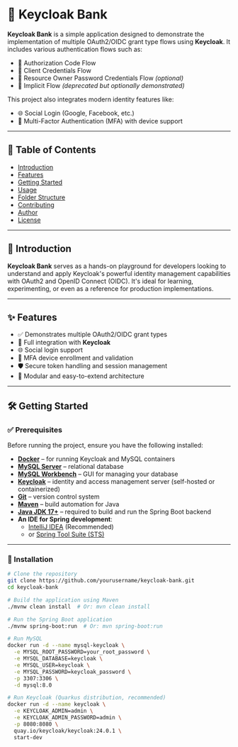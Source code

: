 # 🏦 Keycloak Bank

**Keycloak Bank** is a simple application designed to demonstrate the implementation of multiple OAuth2/OIDC grant type flows using **Keycloak**. It includes various authentication flows such as:

- 🔐 Authorization Code Flow  
- 🔐 Client Credentials Flow  
- 🔐 Resource Owner Password Credentials Flow *(optional)*  
- 🔐 Implicit Flow *(deprecated but optionally demonstrated)*  

This project also integrates modern identity features like:

- 🌐 Social Login (Google, Facebook, etc.)  
- 📱 Multi-Factor Authentication (MFA) with device support

---

## 📑 Table of Contents

- [Introduction](#introduction)
- [Features](#features)
- [Getting Started](#getting-started)
- [Usage](#usage)
- [Folder Structure](#folder-structure)
- [Contributing](#contributing)
- [Author](#author)
- [License](#license)

---

## 📘 Introduction

**Keycloak Bank** serves as a hands-on playground for developers looking to understand and apply Keycloak's powerful identity management capabilities with OAuth2 and OpenID Connect (OIDC). It's ideal for learning, experimenting, or even as a reference for production implementations.

---

## ✨ Features

- ✅ Demonstrates multiple OAuth2/OIDC grant types
- 🔑 Full integration with **Keycloak**
- 🌐 Social login support
- 📱 MFA device enrollment and validation
- 🛡 Secure token handling and session management
- 🧩 Modular and easy-to-extend architecture

---

## 🛠 Getting Started

### ✅ Prerequisites

Before running the project, ensure you have the following installed:

- [**Docker**](https://www.docker.com/) – for running Keycloak and MySQL containers
- [**MySQL Server**](https://dev.mysql.com/downloads/mysql/) – relational database
- [**MySQL Workbench**](https://dev.mysql.com/downloads/workbench/) – GUI for managing your database
- [**Keycloak**](https://www.keycloak.org/) – identity and access management server (self-hosted or containerized)
- [**Git**](https://git-scm.com/) – version control system
- [**Maven**](https://maven.apache.org/) – build automation for Java
- [**Java JDK 17+**](https://adoptium.net/) – required to build and run the Spring Boot backend
- **An IDE for Spring development**:
  - [IntelliJ IDEA](https://www.jetbrains.com/idea/) (Recommended)
  - or [Spring Tool Suite (STS)](https://spring.io/tools)

---

### 🔧 Installation

```bash
# Clone the repository
git clone https://github.com/yourusername/keycloak-bank.git
cd keycloak-bank

# Build the application using Maven
./mvnw clean install  # Or: mvn clean install

# Run the Spring Boot application
./mvnw spring-boot:run  # Or: mvn spring-boot:run

# Run MySQL
docker run -d --name mysql-keycloak \
  -e MYSQL_ROOT_PASSWORD=your_root_password \
  -e MYSQL_DATABASE=keycloak \
  -e MYSQL_USER=keycloak \
  -e MYSQL_PASSWORD=keycloak_password \
  -p 3307:3306 \
  -d mysql:8.0

# Run Keycloak (Quarkus distribution, recommended)
docker run -d --name keycloak \
  -e KEYCLOAK_ADMIN=admin \
  -e KEYCLOAK_ADMIN_PASSWORD=admin \
  -p 8080:8080 \
  quay.io/keycloak/keycloak:24.0.1 \
  start-dev
```





